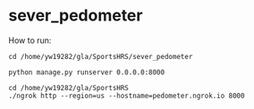 # sever_pedometer

How to run:

```shell
cd /home/yw19282/gla/SportsHRS/sever_pedometer

python manage.py runserver 0.0.0.0:8000

cd /home/yw19282/gla/SportsHRS
./ngrok http --region=us --hostname=pedometer.ngrok.io 8000

```
